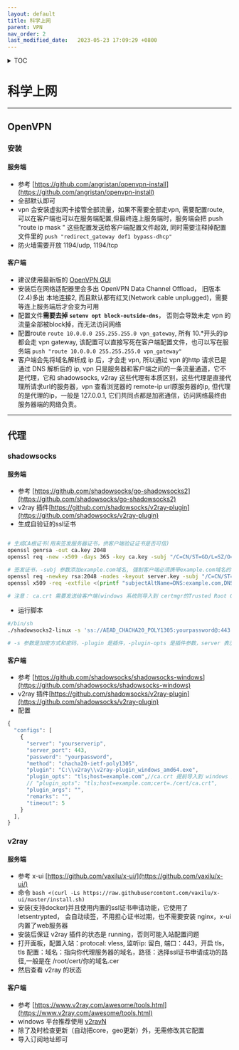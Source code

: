 ```yaml
---
layout: default
title: 科学上网
parent: VPN
nav_order: 2
last_modified_date:   2023-05-23 17:09:29 +0800
---
```


<details  markdown="block">
  <summary>
    TOC
  </summary>

1. [OpenVPN](#openvpn)
    1. [安装](#安装)
        1. [服务端](#openvpn-server)
        2. [客户端](#openvpn-client)
2. [代理](#代理)
    1. [shadowsocks](#shadowsocks)
        1. [服务端](#shadowsocks-server)
        2. [客户端](#shadowsocks-client)
    2. [v2ray](#v2ray)
        1. [服务端](#v2ray-server)
        2. [客户端](#v2ray-client)

</details>

# 科学上网
---
## OpenVPN
### 安装
#### 服务端<a id="openvpn-server"></a>
- 参考 [https://github.com/angristan/openvpn-install](https://github.com/angristan/openvpn-install)
- 全部默认即可
- vpn 会安装虚拟网卡接管全部流量，如果不需要全部走vpn, 需要配置route, 可以在客户端也可以在服务端配置,但最终连上服务端时，服务端会把 push "route ip mask " 这些配置发送给客户端配置文件起效, 同时需要注释掉配置文件里的 ```push "redirect_gateway def1 bypass-dhcp" ```
- 防火墙需要开放 1194/udp, 1194/tcp
#### 客户端<a id="openvpn-client"></a>
- 建议使用最新版的 [OpenVPN GUI](https://openvpn.net/community-downloads/)
- 安装后在网络适配器里会多出 OpenVPN Data Channel Offload， 旧版本(2.4)多出 本地连接2, 而且默认都有红叉(Network cable unplugged)，需要等连上服务端后才会变为可用
- 配置文件**需要去掉 ```setenv opt block-outside-dns```**， 否则会导致未走 vpn 的流量全部被block掉，而无法访问网络
- 配置route ```route 10.0.0.0 255.255.255.0 vpn_gateway```, 所有 10.*开头的ip都会走 vpn gateway, 该配置可以直接写死在客户端配置文件，也可以写在服务端 ```push "route 10.0.0.0 255.255.255.0 vpn_gateway"```
- 客户端会先将域名解析成 ip 后，才会走 vpn, 所以通过 vpn 的http 请求已是通过 DNS 解析后的 ip, vpn 只是服务器和客户端之间的一条流量通道，它不是代理，它和 shadowsocks, v2ray 这些代理有本质区别，这些代理是直接代理所请求url的服务器，vpn 查看浏览器的 remote-ip url原服务器的ip, 但代理的是代理的ip，一般是 127.0.0.1, 它们共同点都是加密通信，访问网络最终由服务器端的网络负责。 

---
## 代理
### shadowsocks
#### 服务端<a id="shadowsocks-server"></a>
- 参考 [https://github.com/shadowsocks/go-shadowsocks2](https://github.com/shadowsocks/go-shadowsocks2)
- v2ray 插件[https://github.com/shadowsocks/v2ray-plugin](https://github.com/shadowsocks/v2ray-plugin)
- 生成自验证的ssl证书

```bash

# 生成CA根证书(用来签发服务器证书，供客户端验证证书是否可信)
openssl genrsa -out ca.key 2048
openssl req -new -x509 -days 365 -key ca.key -subj "/C=CN/ST=GD/L=SZ/O=Acme, Inc./CN=Acme Root CA" -out ca.crt

# 签发证书，-subj 参数添加example.com域名, 强制客户端必须携带example.com域名的参数才能连接，用来伪装成正常网站的https访问
openssl req -newkey rsa:2048 -nodes -keyout server.key -subj "/C=CN/ST=GD/L=SZ/O=Acme, Inc./CN=*.example.com" -out server.csr
openssl x509 -req -extfile <(printf "subjectAltName=DNS:example.com,DNS:www.example.com") -days 365 -in server.csr -CA ca.crt -CAkey ca.key -CAcreateserial -out server.crt

# 注意： ca.crt 需要发送给客户端(windows 系统则导入到 certmgr的Trusted Root Certification，以便让系统信任有该CA签发的证书。而 server.crt server.key 需要发送给服务端，server.key 是私钥，server.crt 是公钥，服务端需要用私钥解密客户端发送的数据，它不需要我们手动发送给客户端，因为客户端在连接上服务端后，服务端会发送 server.crt 给客户端，客户端会使用 ca.crt 验证 server.crt 是否可信，如果可信则会使用 server.crt 的公钥加密数据发送给服务端，服务端使用 server.key 解密数据，这样就实现了双向加密通信。

```

- 运行脚本

```bash
#/bin/sh
./shadowsocks2-linux -s 'ss://AEAD_CHACHA20_POLY1305:yourpassword@:443' -verbose     -plugin ./v2ray-plugin_linux_amd64 -plugin-opts "server;tls;host=example.com;cert=./cert/server.crt;key=./cert/server.key" &

# -s 参数是加密方式和密码，-plugin 是插件，-plugin-opts 是插件参数，server 表示服务端，tls 表示使用 tls 加密，host 是域名，cert 是证书，key 是私钥
```

#### 客户端<a id="shadowsocks-client"></a>
- 参考 [https://github.com/shadowsocks/shadowsocks-windows](https://github.com/shadowsocks/shadowsocks-windows)
- v2ray 插件[https://github.com/shadowsocks/v2ray-plugin](https://github.com/shadowsocks/v2ray-plugin)
- 配置

```js
{
  "configs": [
    {
      "server": "yourserverip",
      "server_port": 443,
      "password": "yourpassword",
      "method": "chacha20-ietf-poly1305",
      "plugin": "C:\\v2ray\\v2ray-plugin_windows_amd64.exe",
      "plugin_opts": "tls;host=example.com",//ca.crt 提前导入到 windows 系统的受信任的根证书颁发机构，这里就不用配置 cert 了
      // "plugin_opts": "tls;host=example.com;cert=./cert/ca.crt", 
      "plugin_args": "",
      "remarks": "",
      "timeout": 5
    }
  ],
}
```

### v2ray
#### 服务端<a id="v2ray-server"></a>
- 参考 x-ui [https://github.com/vaxilu/x-ui/](https://github.com/vaxilu/x-ui/)
- 命令 ```bash <(curl -Ls https://raw.githubusercontent.com/vaxilu/x-ui/master/install.sh)```
- 安装(支持docker)并且使用内置的ssl证书申请功能，它使用了 letsentrypted， 会自动续签，不用担心证书过期，也不需要安装 nginx，x-ui 内置了web服务器
- 安装后保证 v2ray 插件的状态是 running，否则可能入站配置问题
- 打开面板，配置入站：protocal: vless, 监听ip: 留白, 端口：443，开启 tls，tls 配置：域名：指向你代理服务器的域名，路径：选择ssl证书申请成功的路径,一般是在 /root/cert/你的域名.cer
- 然后查看 v2ray 的状态

#### 客户端<a id="v2ray-client"></a>
- 参考 [https://www.v2ray.com/awesome/tools.html](https://www.v2ray.com/awesome/tools.html)
- windows 平台推荐使用 [v2rayN](https://github.com/2dust/v2rayN)
- 除了及时检查更新（自动把core，geo更新）外，无需修改其它配置
- 导入订阅地址即可